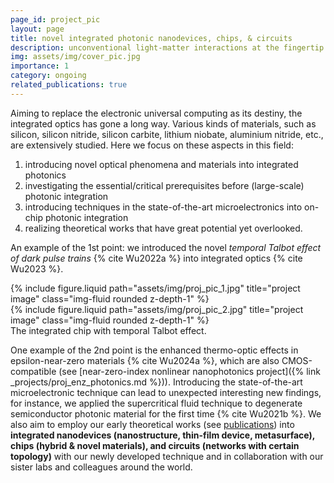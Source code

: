 ```yaml
---
page_id: project_pic  
layout: page
title: novel integrated photonic nanodevices, chips, & circuits
description: unconventional light-matter interactions at the fingertip
img: assets/img/cover_pic.jpg
importance: 1
category: ongoing
related_publications: true
---
```


Aiming to replace the electronic universal computing as its destiny, the integrated optics has gone a long way. Various kinds of materials, such as silicon, silicon nitride, silicon carbite, lithium niobate, aluminium nitride, etc., are extensively studied. Here we focus on these aspects in this field:

1. introducing novel optical phenomena and materials into integrated photonics
2. investigating the essential/critical prerequisites before (large-scale) photonic integration
3. introducing techniques in the state-of-the-art microelectronics into on-chip photonic integration
4. realizing theoretical works that have great potential yet overlooked. 

An example of the 1st point: we introduced the novel *temporal Talbot effect of dark pulse trains* {% cite Wu2022a %} into integrated optics {% cite Wu2023 %}.

<div class="row justify-content-sm-center">
    <div class="col-sm-7 mt-3 mt-md-0">
        {% include figure.liquid path="assets/img/proj_pic_1.jpg" title="project image" class="img-fluid rounded z-depth-1" %}
    </div>
    <div class="col-sm-5 mt-3 mt-md-0">
        {% include figure.liquid path="assets/img/proj_pic_2.jpg" title="project image" class="img-fluid rounded z-depth-1" %}
    </div>
</div>
<div class="caption">
    The integrated chip with temporal Talbot effect.
</div>

One example of the 2nd point is the enhanced thermo-optic effects in epsilon-near-zero materials {% cite Wu2024a %}, which are also CMOS-compatible (see [near-zero-index nonlinear nanophotonics project]({% link _projects/proj_enz_photonics.md %})).
Introducing the state-of-the-art microelectronic technique can lead to unexpected interesting new findings, for instance, we applied the supercritical fluid technique to degenerate semiconductor photonic material for the first time {% cite Wu2021b %}.
We also aim to employ our early theoretical works (see [publications](/publications/)) into **integrated nanodevices (nanostructure, thin-film device, metasurface), chips (hybrid & novel materials), and circuits (networks with certain topology)** with our newly developed technique and in collaboration with our sister labs and colleagues around the world.